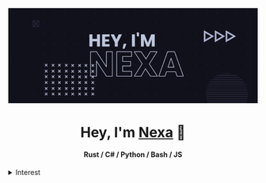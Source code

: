 <div align='center'><img href='https://nexa.dev/' src='https://github.com/9cqes/9cqes/blob/main/assets/banner.png?raw=true'></img></div>
<div align='center'><h1>Hey, I'm <a href='https://nexa.dev'>Nexa</a> 👋</h1></div>
<div align='center'><h4>Rust / C# / Python / Bash / JS</h4></div>


<details>
  <summary>Interest</summary>
  <ul>
    <li>Coding</li>
    <li>Linux</li>
    <li>Privacy</li>
    <li>Security</li>
    <li>Hacking</li>
  </ul>
</details>
